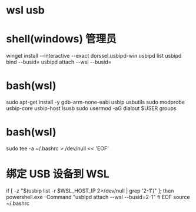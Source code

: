 # wsl usb

# shell(windows) 管理员
winget install --interactive --exact dorssel.usbipd-win
usbipd list
usbipd bind --busid=<ID>
usbipd attach --wsl --busid=<ID>

# bash(wsl)
sudo apt-get install -y gdb-arm-none-eabi usbip  usbutils
sudo modprobe usbip-core usbip-host
lsusb
sudo usermod -aG dialout $USER
groups

# bash(wsl)
sudo tee -a ~/.bashrc > /dev/null << 'EOF'
# 绑定 USB 设备到 WSL
if [ -z "$(usbip list -r $WSL_HOST_IP 2>/dev/null | grep '2-1')" ]; then
    powershell.exe -Command "usbipd attach --wsl --busid=2-1"
fi
EOF
source ~/.bashrc